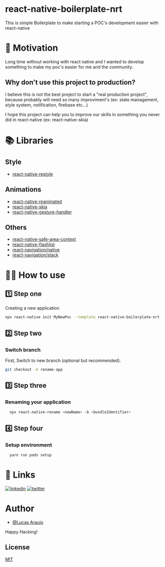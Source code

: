# react-native-boilerplate-nrt

This is simple Boilerplate to make starting a POC's development easier with react-native

# 💪 Motivation

Long time without working with react native and I wanted to develop something to make my poc's easier for me and the community.

## Why don't use this project to production?

I believe this is not the best project to start a "real production project", because probably will need so many improviment's (ex: state management, style system, notification, firebase etc...)

I hope this project can help you to improve our skills in something you never did in react-native (ex: react-native-skia)

# 📚 Libraries

## Style

- [react-native-restyle](https://github.com/Shopify/restyle)

## Animations

- [react-native-reanimated](https://docs.swmansion.com/react-native-reanimated/)
- [react-native-skia](https://shopify.github.io/react-native-skia/)
- [react-native-gesture-handler](https://docs.swmansion.com/react-native-gesture-handler/)

## Others

- [react-native-safe-area-context](https://github.com/th3rdwave/react-native-safe-area-context)
- [react-native-flashlist](https://shopify.github.io/flash-list/)
- [react-navigation/native](https://reactnavigation.org/)
- [react-navigation/stack](https://reactnavigation.org/)

# 👨‍💻 How to use

## 1️⃣ Step one

Creating a new application

```sh
npx react-native init MyNewPoc --template react-native-boilerplate-nrt
```

## 2️⃣ Step two

### Switch branch

First, Switch to new branch (optional but recommended).

```bash
git checkout -b rename-app
```

## 3️⃣ Step three

### Renaming your application

```sh
  npx react-native-rename <newName> -b <bundleIdentifier>
```

## 4️⃣ Step four

### Setup environment

```sh
  yarn run pods setup
```

# 🔗 Links

[![linkedin](https://img.shields.io/badge/linkedin-0A66C2?style=for-the-badge&logo=linkedin&logoColor=white)](https://www.linkedin.com/in/lucasaraujonrt/)
[![twitter](https://img.shields.io/badge/twitter-1DA1F2?style=for-the-badge&logo=twitter&logoColor=white)](https://twitter.com/lucasaraujonrt)

# Author

- [@Lucas Araujo](https://www.github.com/lucasaraujonrt)

Happy Hacking!

## License

[MIT](https://choosealicense.com/licenses/mit/)
